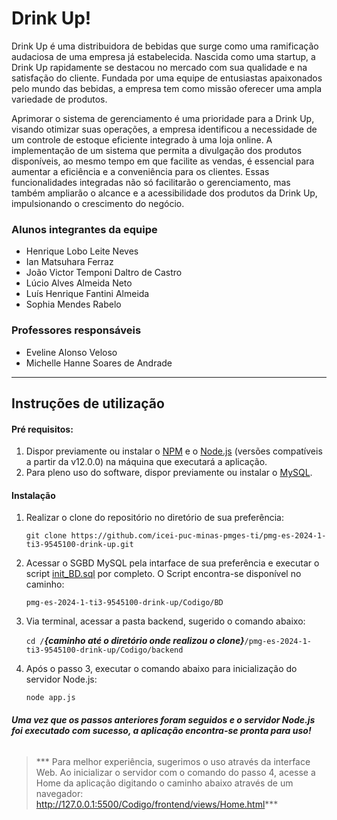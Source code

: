 # Drink Up!

Drink Up é uma distribuidora de bebidas que surge como uma ramificação audaciosa de uma empresa já estabelecida. Nascida como uma startup, a Drink Up rapidamente se destacou no mercado com sua qualidade e na satisfação do cliente. Fundada por uma equipe de entusiastas apaixonados pelo mundo das bebidas, a empresa tem como missão oferecer uma ampla variedade de produtos.

Aprimorar o sistema de gerenciamento é uma prioridade para a Drink Up, visando otimizar suas operações, a empresa identificou a necessidade de um controle de estoque eficiente integrado à uma loja online. A implementação de um sistema que permita a divulgação dos produtos disponíveis, ao mesmo tempo em que facilite as vendas, é essencial para aumentar a eficiência e a conveniência para os clientes. Essas funcionalidades integradas não só facilitarão o gerenciamento, mas também ampliarão o alcance e a acessibilidade dos produtos da Drink Up, impulsionando o crescimento do negócio.

### Alunos integrantes da equipe

* Henrique Lobo Leite Neves
* Ian Matsuhara Ferraz
* João Victor Temponi Daltro de Castro
* Lúcio Alves Almeida Neto
* Luís Henrique Fantini Almeida
* Sophia Mendes Rabelo

### Professores responsáveis

* Eveline Alonso Veloso
* Michelle Hanne Soares de Andrade

------------

## Instruções de utilização
#### Pré requisitos:
1.  Dispor previamente ou instalar o [NPM](https://docs.npmjs.com/cli/v10/commands/npm-install "NPM") e o [Node.js](https://nodejs.org/en/download/package-manager/current "Node.js") (versões compatíveis a partir da v12.0.0) na máquina que executará a aplicação.
2. Para pleno uso do software, dispor previamente ou instalar o [MySQL](https://www.mysql.com/downloads/ "MySQL"). 

#### Instalação
1. Realizar o clone do repositório no diretório de sua preferência:

     `git clone https://github.com/icei-puc-minas-pmges-ti/pmg-es-2024-1-ti3-9545100-drink-up.git`

2. Acessar o SGBD MySQL pela intarface de sua preferência e executar o script [init_BD.sql](https://github.com/ICEI-PUC-Minas-PMGES-TI/pmg-es-2024-1-ti3-9545100-drink-up/blob/master/Codigo/BD/init_BD.sql "init_BD.sql") por completo. O Script encontra-se disponível no caminho:

    `pmg-es-2024-1-ti3-9545100-drink-up/Codigo/BD`

3. Via terminal, acessar a pasta backend, sugerido o comando abaixo:

	`cd /`***{caminho até o diretório onde realizou o clone}***`/pmg-es-2024-1-ti3-9545100-drink-up/Codigo/backend`

4. Após o passo 3, executar o comando abaixo para inicialização do servidor Node.js:

	`node app.js`

###### **Uma vez que os passos anteriores foram seguidos e o servidor Node.js foi executado com sucesso, a aplicação encontra-se pronta para uso!**

>*** Para melhor experiência, sugerimos o uso através da interface Web. Ao inicializar o servidor com o comando do passo 4, acesse a Home da aplicação digitando o caminho abaixo através de um navegador:
http://127.0.0.1:5500/Codigo/frontend/views/Home.html***
